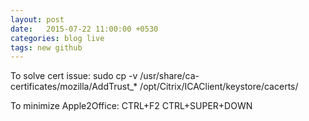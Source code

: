 ```yaml
---
layout: post
date:   2015-07-22 11:00:00 +0530
categories: blog live 
tags: new github
---
```



To solve cert issue:
sudo cp -v /usr/share/ca-certificates/mozilla/AddTrust_* /opt/Citrix/ICAClient/keystore/cacerts/


To minimize Apple2Office:
CTRL+F2
CTRL+SUPER+DOWN
